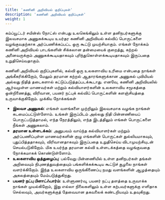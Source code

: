 ```yaml
---
title: 'கணினி அறிவியல் குறிப்புகள்'
description: 'கணினி அறிவியல் குறிப்புகள்'
weight: 1
---
```


கம்ப்யூட்டர் சயின்ஸ் நோட்ஸ் என்பது உலகெங்கிலும் உள்ள தனிநபர்களுக்கு இலவசமாக அணுகக்கூடிய உயர்தர கணினி அறிவியல் கல்விப் பொருட்களை வழங்குவதற்காக அர்ப்பணிக்கப்பட்ட ஒரு கூட்டு முயற்சியாகும். எங்கள் நோக்கம் கணினி அறிவியல் பாடங்களின் சிக்கலான தன்மையைக் குறைத்து, கற்றல் அனைவருக்கும் அணுகக்கூடியதாகவும் புரிந்துகொள்ளக்கூடியதாகவும் இருப்பதை உறுதிசெய்வதாகும்.

கணினி அறிவியல் குறிப்புகளில், கல்வி ஒரு உலகளாவிய உரிமை என்பதை நாங்கள் அங்கீகரிக்கிறோம், மேலும் தரமான கற்றல் ஆதாரங்களுக்கான அணுகல் புவியியல் அல்லது நிதித் தடைகளால் கட்டுப்படுத்தப்படக்கூடாது. எனவே, கணினி அறிவியலில் ஆர்வமுள்ள மாணவர்கள் மற்றும் கல்வியாளர்களின் உலகளாவிய சமூகத்தை ஒன்றிணைத்து, விரிவான, பயனர் நட்புக் கல்விப் பொருட்களின் களஞ்சியத்தை உருவாக்குகிறோம். முக்கிய நோக்கங்கள்


- **இலவச அணுகல்**: எங்கள் வளங்களை முற்றிலும் இலவசமாக வழங்க நாங்கள் கடமைப்பட்டுள்ளோம். உங்கள் இருப்பிடம் அல்லது நிதி பின்னணியைப் பொருட்படுத்தாமல், எந்த நேரத்திலும், எந்த இடத்திலும் எங்கள் பொருட்களை நீங்கள் அணுகலாம்.
- **தரமான உள்ளடக்கம்**: அனுபவம் வாய்ந்த கல்வியாளர்கள் மற்றும் அர்ப்பணிப்புள்ள மாணவர்களின் குழு எங்களின் பொருட்கள் துல்லியமாகவும், புதுப்பித்ததாகவும், விரிவானதாகவும் இருப்பதை உறுதிசெய்ய விடாமுயற்சியுடன் செயல்படுகிறோம். மிக உயர்ந்த தரமான கல்வி உள்ளடக்கத்தை வழங்குவதை நோக்கமாகக் கொண்டுள்ளோம்.
- **உலகளாவிய ஒத்துழைப்பு**: பல்வேறு பின்னணியில் உள்ள தனிநபர்கள் தங்கள் அறிவையும் நிபுணத்துவத்தையும் பங்களிக்கக்கூடிய கூட்டுச் சூழலை நாங்கள் வளர்க்கிறோம். இந்த உலகளாவிய ஒருங்கிணைப்பு நமது வளங்களின் ஆழத்தையும் அகலத்தையும் மேம்படுத்துகிறது.
- **பயனர் நட்பு பிளாட்ஃபார்ம்**: உள்ளுணர்வு, பயனர் நட்பு தளத்தை உருவாக்க நாங்கள் முயல்கிறோம், இது எல்லா நிலைகளிலும் உள்ள கற்பவர்களுக்கு எளிதாக செல்லவும், அவர்களுக்குத் தேவையான தகவலைக் கண்டறியவும் உதவுகிறது.
